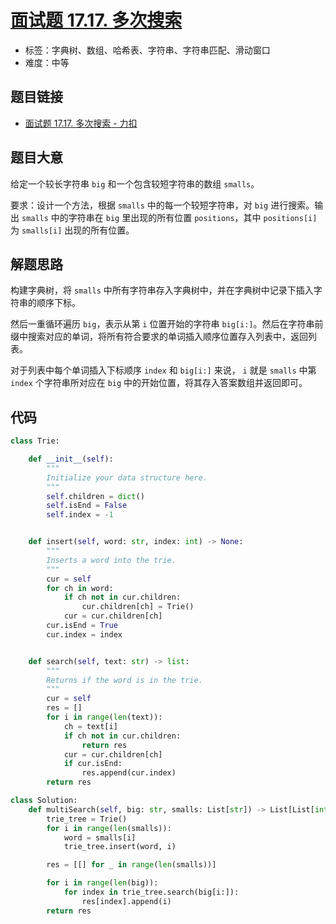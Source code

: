 # [面试题 17.17. 多次搜索](https://leetcode.cn/problems/multi-search-lcci/)

- 标签：字典树、数组、哈希表、字符串、字符串匹配、滑动窗口
- 难度：中等

## 题目链接

- [面试题 17.17. 多次搜索 - 力扣](https://leetcode.cn/problems/multi-search-lcci/)

## 题目大意

给定一个较长字符串 `big` 和一个包含较短字符串的数组 `smalls`。

要求：设计一个方法，根据 `smalls` 中的每一个较短字符串，对 `big` 进行搜索。输出 `smalls` 中的字符串在 `big` 里出现的所有位置 `positions`，其中 `positions[i]` 为 `smalls[i]` 出现的所有位置。

## 解题思路

构建字典树，将 `smalls` 中所有字符串存入字典树中，并在字典树中记录下插入字符串的顺序下标。

然后一重循环遍历 `big`，表示从第 `i` 位置开始的字符串 `big[i:]`。然后在字符串前缀中搜索对应的单词，将所有符合要求的单词插入顺序位置存入列表中，返回列表。

对于列表中每个单词插入下标顺序 `index` 和 `big[i:]` 来说， `i` 就是 `smalls` 中第 `index` 个字符串所对应在 `big` 中的开始位置，将其存入答案数组并返回即可。

## 代码

```python
class Trie:

    def __init__(self):
        """
        Initialize your data structure here.
        """
        self.children = dict()
        self.isEnd = False
        self.index = -1


    def insert(self, word: str, index: int) -> None:
        """
        Inserts a word into the trie.
        """
        cur = self
        for ch in word:
            if ch not in cur.children:
                cur.children[ch] = Trie()
            cur = cur.children[ch]
        cur.isEnd = True
        cur.index = index


    def search(self, text: str) -> list:
        """
        Returns if the word is in the trie.
        """
        cur = self
        res = []
        for i in range(len(text)):
            ch = text[i]
            if ch not in cur.children:
                return res
            cur = cur.children[ch]
            if cur.isEnd:
                res.append(cur.index)
        return res

class Solution:
    def multiSearch(self, big: str, smalls: List[str]) -> List[List[int]]:
        trie_tree = Trie()
        for i in range(len(smalls)):
            word = smalls[i]
            trie_tree.insert(word, i)

        res = [[] for _ in range(len(smalls))]

        for i in range(len(big)):
            for index in trie_tree.search(big[i:]):
                res[index].append(i)
        return res
```

